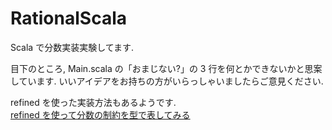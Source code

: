 # RationalScala
Scala で分数実装実験してます.

目下のところ, Main.scala の「おまじない?」の 3 行を何とかできないかと思案しています.
いいアイデアをお持ちの方がいらっしゃいましたらご意見ください.

refined を使った実装方法もあるようです.  
[refined を使って分数の制約を型で表してみる](https://qiita.com/yasuabe2613/items/a1fabb47bb5b20a80b7a)